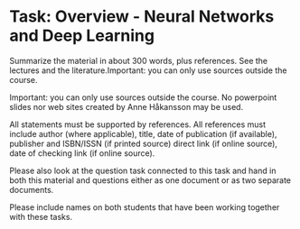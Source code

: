 # Task: Overview - Neural Networks and Deep Learning
Summarize the material in about 300 words, plus references. See the lectures and the literature.Important: you can only use sources outside the course.

Important: you can only use sources outside the course. No powerpoint slides nor web sites created by Anne Håkansson may be used.

All statements must be supported by references. All references must include author (where applicable), title, date of publication (if available), publisher and ISBN/ISSN (if printed source) direct link (if online source), date of checking link (if online source).

Please also look at the question task connected to this task and hand in both this material and questions either as one document or as two separate documents. 

Please include names on both students that have been working together with these tasks.

 

